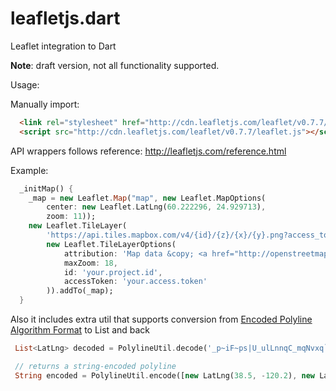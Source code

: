 # leafletjs.dart
Leaflet integration to Dart

**Note**: draft version, not all functionality supported.

Usage:

Manually import:

```html
  <link rel="stylesheet" href="http://cdn.leafletjs.com/leaflet/v0.7.7/leaflet.css"/>
  <script src="http://cdn.leafletjs.com/leaflet/v0.7.7/leaflet.js"></script>
```

API wrappers follows reference: http://leafletjs.com/reference.html

Example:

```dart
  _initMap() {
    _map = new Leaflet.Map("map", new Leaflet.MapOptions(
        center: new Leaflet.LatLng(60.222296, 24.929713),
        zoom: 11));
    new Leaflet.TileLayer(
        'https://api.tiles.mapbox.com/v4/{id}/{z}/{x}/{y}.png?access_token={accessToken}',
        new Leaflet.TileLayerOptions(
            attribution: 'Map data &copy; <a href="http://openstreetmap.org">OpenStreetMap</a> contributors, <a href="http://creativecommons.org/licenses/by-sa/2.0/">CC-BY-SA</a>, Imagery © <a href="http://mapbox.com">Mapbox</a>',
            maxZoom: 18,
            id: 'your.project.id',
            accessToken: 'your.access.token'
        )).addTo(_map);
  }
```

Also it includes extra util that supports conversion from [Encoded Polyline Algorithm Format](https://developers.google.com/maps/documentation/utilities/polylinealgorithm) to List<LatLng> and back

```dart
 List<LatLng> decoded = PolylineUtil.decode('_p~iF~ps|U_ulLnnqC_mqNvxq`@');

 // returns a string-encoded polyline
 String encoded = PolylineUtil.encode([new LatLng(38.5, -120.2), new LatLng(40.7, -120.95), new LatLng(43.252, -126.453)]);
```
